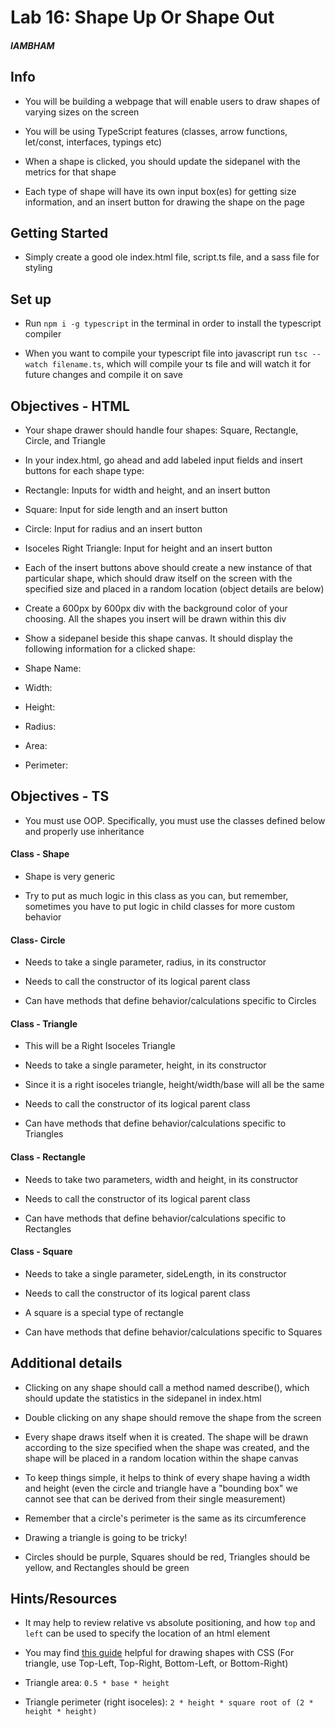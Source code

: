   # Lab 16: Shape Up Or Shape Out

##### IAMBHAM

## Info

* You will be building a webpage that will enable users to draw shapes of varying sizes on the screen

* You will be using TypeScript features (classes, arrow functions, let/const, interfaces, typings etc)

* When a shape is clicked, you should update the sidepanel with the metrics for that shape

* Each type of shape will have its own input box(es) for getting size information, and an insert button for drawing the shape on the page

## Getting Started

* Simply create a good ole index.html file, script.ts file, and a sass file for styling

## Set up

* Run `npm i -g typescript` in the terminal in order to install the typescript compiler

* When you want to compile your typescript file into javascript run `tsc --watch filename.ts`, which will compile your ts file and will watch it for future changes and compile it on save

## Objectives - HTML

* Your shape drawer should handle four shapes: Square, Rectangle, Circle, and Triangle

* In your index.html, go ahead and add labeled input fields and insert buttons for each shape type:

* Rectangle: Inputs for width and height, and an insert button

* Square: Input for side length and an insert button

* Circle: Input for radius and an insert button

* Isoceles Right Triangle: Input for height and an insert button

* Each of the insert buttons above should create a new instance of that particular shape, which should draw itself on the screen with the specified size and placed in a random location (object details are below)

* Create a 600px by 600px div with the background color of your choosing. All the shapes you insert will be drawn within this div

* Show a sidepanel beside this shape canvas. It should display the following information for a clicked shape:

* Shape Name:

* Width:

* Height:

* Radius:

* Area:

* Perimeter:

## Objectives - TS

* You must use OOP. Specifically, you must use the classes defined below and properly use inheritance

#### Class - Shape

* Shape is very generic

* Try to put as much logic in this class as you can, but remember, sometimes you have to put logic in child classes for more custom behavior

#### Class- Circle

* Needs to take a single parameter, radius, in its constructor

* Needs to call the constructor of its logical parent class

* Can have methods that define behavior/calculations specific to Circles

#### Class - Triangle

* This will be a Right Isoceles Triangle

* Needs to take a single parameter, height, in its constructor

* Since it is a right isoceles triangle, height/width/base will all be the same

* Needs to call the constructor of its logical parent class

* Can have methods that define behavior/calculations specific to Triangles

#### Class - Rectangle

* Needs to take two parameters, width and height, in its constructor

* Needs to call the constructor of its logical parent class

* Can have methods that define behavior/calculations specific to Rectangles

#### Class - Square

* Needs to take a single parameter, sideLength, in its constructor

* Needs to call the constructor of its logical parent class

* A square is a special type of rectangle

* Can have methods that define behavior/calculations specific to Squares

## Additional details

* Clicking on any shape should call a method named describe(), which should update the statistics in the sidepanel in index.html

* Double clicking on any shape should remove the shape from the screen

* Every shape draws itself when it is created. The shape will be drawn according to the size specified when the shape was created, and the shape will be placed in a random location within the shape canvas

* To keep things simple, it helps to think of every shape having a width and height (even the circle and triangle have a "bounding box" we cannot see that can be derived from their single measurement)

* Remember that a circle's perimeter is the same as its circumference

* Drawing a triangle is going to be tricky!

* Circles should be purple, Squares should be red, Triangles should be yellow, and Rectangles should be green

## Hints/Resources

* It may help to review relative vs absolute positioning, and how `top` and `left` can be used to specify the location of an html element

* You may find [this guide](https://css-tricks.com/examples/ShapesOfCSS/) helpful for drawing shapes with CSS (For triangle, use Top-Left, Top-Right, Bottom-Left, or Bottom-Right)

* Triangle area: `0.5 * base * height`

* Triangle perimeter (right isoceles): `2 * height * square root of (2 * height * height)`